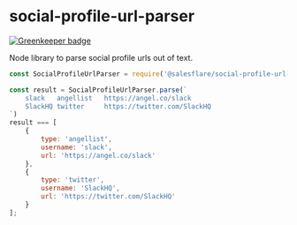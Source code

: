 # social-profile-url-parser

[![Greenkeeper badge](https://badges.greenkeeper.io/Salesflare/social-profile-url-parser.svg)](https://greenkeeper.io/)

Node library to parse social profile urls out of text.

```js
const SocialProfileUrlParser = require('@salesflare/social-profile-url-parser');

const result = SocialProfileUrlParser.parse(`
    slack   angellist   https://angel.co/slack
    SlackHQ twitter     https://twitter.com/SlackHQ
`)
result === [
    {
        type: 'angellist',
        username: 'slack',
        url: 'https://angel.co/slack'
    },
    {
        type: 'twitter',
        username: 'SlackHQ',
        url: 'https://twitter.com/SlackHQ'
    }
];
```
